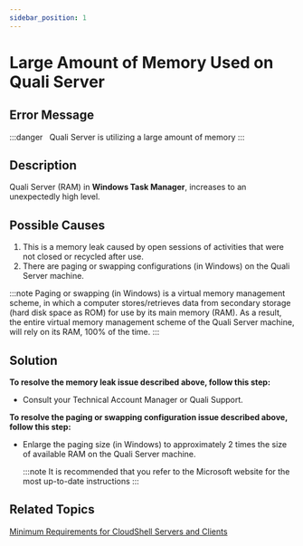 ```yaml
---
sidebar_position: 1
---
```

# Large Amount of Memory Used on Quali Server

## Error Message

:::danger &nbsp;
Quali Server is utilizing a large amount of memory
:::

## Description

Quali Server (RAM) in **Windows Task Manager**, increases to an unexpectedly high level.

## Possible Causes

1. This is a memory leak caused by open sessions of activities that were not closed or recycled after use.
2. There are paging or swapping configurations (in Windows) on the Quali Server machine.

:::note
Paging or swapping (in Windows) is a virtual memory management scheme, in which a computer stores/retrieves data from secondary storage (hard disk space as ROM) for use by its main memory (RAM). As a result, the entire virtual memory management scheme of the Quali Server machine, will rely on its RAM, 100% of the time.
:::

## Solution

**To resolve the memory leak issue described above, follow this step:**

- Consult your Technical Account Manager or Quali Support.

**To resolve the paging or swapping configuration issue described above, follow this step:**

- Enlarge the paging size (in Windows) to approximately 2 times the size of available RAM on the Quali Server machine.
    
    :::note
    It is recommended that you refer to the Microsoft website for the most up-to-date instructions
    :::
    

## Related Topics

[Minimum Requirements for CloudShell Servers and Clients](https://help.quali.com/Online%20Help/0.0/Portal/Content/IG/Overview/srvrs.htm)
